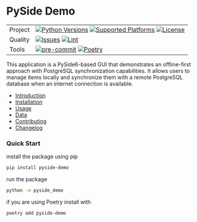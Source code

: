 # PySide Demo

|   |   |
|---|---|
|Project|[![Python Versions](https://img.shields.io/badge/Python-3.9%20%7C%203.10%20%7C%203.11%20%7C%203.12-blue?logo=python&logoColor=white)](https://www.python.org/) [![Supported Platforms](https://img.shields.io/badge/Platform-Windows%20%7C%20macOS%20%7C%20Linux-blue)](https://github.com/deltodon/pyside-demo) [![License](https://img.shields.io/github/license/deltodon/pyside-demo)](LICENSE) |
|Quality| [![Issues](https://img.shields.io/github/issues/deltodon/pyside-demo)](https://github.com/deltodon/pyside-demo/issues) [![Lint](https://img.shields.io/badge/Lint-black%20%7C%20isort%20%7C%20flake8%20%7C%20mypy%20%7C%20pymarkdown-blue)](https://github.com/deltodon/pyside-demo/blob/main/.pre-commit-config.yaml) |
| Tools | [![pre-commit](https://img.shields.io/badge/pre--commit-enabled-brightgreen?logo=pre-commit)](https://pre-commit.com/) [![Poetry](https://img.shields.io/endpoint?url=https://python-poetry.org/badge/v0.json)](https://python-poetry.org/) |

This application is a PySide6-based GUI that demonstrates an offline-first approach with PostgreSQL synchronization capabilities.
It allows users to manage items locally and synchronize them with a remote PostgreSQL database when an internet connection is available.

* [Introduction](https://deltodon.github.io/pyside-demo/introduction.html)
* [Installation](https://deltodon.github.io/pyside-demo/installation.html)
* [Usage](https://deltodon.github.io/pyside-demo/usage.html)
* [Data](https://deltodon.github.io/pyside-demo/data.html)
* [Contributing](https://deltodon.github.io/pyside-demo/contributing.html)
* [Changelog](https://deltodon.github.io/pyside-demo/changelog.html)

### Quick Start

install the package using pip

```bash
pip install pyside-demo
```

run the package

```bash
python -m pyside_demo
```

if you are using Poetry install with

```bash
poetry add pyside-demo
```
